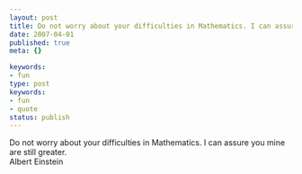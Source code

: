 ```yaml
---
layout: post
title: Do not worry about your difficulties in Mathematics. I can assure you mine are still greater.
date: 2007-04-01
published: true
meta: {}

keywords:
- fun
type: post
keywords:
- fun
- quote
status: publish
---
```

Do not worry about your difficulties in Mathematics. I can assure you mine are still greater.<br />Albert Einstein

